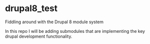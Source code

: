 # drupal8_test
Fiddling around with the Drupal 8 module system

In this repo I will be adding submodules that are implementing the key drupal development functionality.
